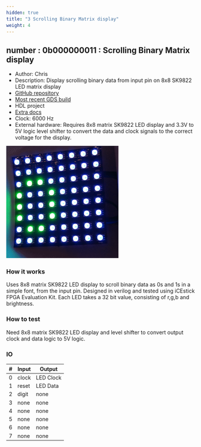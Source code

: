 ```yaml
---
hidden: true
title: "3 Scrolling Binary Matrix display"
weight: 4
---
```


## number : 0b000000011 : Scrolling Binary Matrix display

* Author: Chris
* Description: Display scrolling binary data from input pin on 8x8 SK9822 LED matrix display
* [GitHub repository](https://github.com/chrisruk/matrixchip)
* [Most recent GDS build](https://github.com/chrisruk/matrixchip/actions/runs/3500414798)
* HDL project
* [Extra docs](https://github.com/chrisruk/matrixchip/blob/main/README.md)
* Clock: 6000 Hz
* External hardware: Requires 8x8 matrix SK9822 LED display and 3.3V to 5V logic level shifter to convert the data and clock signals to the correct voltage for the display.

![picture](images/animation.gif)

### How it works

Uses 8x8 matrix SK9822 LED display to scroll binary data as 0s and 1s in a simple font, from the input pin.  Designed in verilog and tested using iCEstick FPGA Evaluation Kit.  Each LED takes a 32 bit value, consisting of r,g,b and brightness.

### How to test

Need 8x8 matrix SK9822 LED display and level shifter to convert output clock and data logic to 5V logic.

### IO

| # | Input        | Output       |
|---|--------------|--------------|
| 0 | clock  | LED Clock |
| 1 | reset  | LED Data |
| 2 | digit  | none |
| 3 | none  | none |
| 4 | none  | none |
| 5 | none  | none |
| 6 | none  | none |
| 7 | none  | none |

